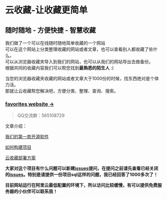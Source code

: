# 云收藏-让收藏更简单

## 随时随地 - 方便快捷 - 智慧收藏

我们做了一个可以在线随时随地简单收藏的一个网站   
可以在这个网站上分类整理收藏的网站或者文章，也可以查看别人都收藏了些什么。   
可以从浏览器收藏夹导入到我们的网站，也可以从我们的网站导出去做备份。  
根据共同的收藏内容我们可以帮您找到**最熟悉的陌生人** :)  

当您的浏览器收藏夹收藏的网站或者文章大于1000份的时候，找东西绝对是个体力活。   
那就让云收藏帮您解决吧，方便分类、整理、查询、搜索。  

### [favorites website &rarr;](http://favorites.ren/)



> QQ交流群：565108729

文章介绍：

[我们的第一款开源软件](http://www.ityouknow.com/springboot/2016/09/26/springboot%E5%AE%9E%E6%88%98-%E6%88%91%E4%BB%AC%E7%9A%84%E7%AC%AC%E4%B8%80%E6%AC%BE%E5%BC%80%E6%BA%90%E8%BD%AF%E4%BB%B6.html)

[如何构建项目](https://github.com/cloudfavorites/favorites-web/wiki/%E5%A6%82%E4%BD%95%E6%9E%84%E5%BB%BA%E9%A1%B9%E7%9B%AE)

[云收藏部署方案](https://github.com/cloudfavorites/favorites-web/wiki/%E4%BA%91%E6%94%B6%E8%97%8F%E9%83%A8%E7%BD%B2%E6%96%B9%E6%A1%88)



**大家对这个项目有什么问题可以新建[issues](https://github.com/cloudfavorites/favorites-web/issues/new)提问，在提问之前请先查看已经关闭的[issues](https://github.com/cloudfavorites/favorites-web/issues?q=is%3Aissue+is%3Aclosed)。特别是请提供一份项目sql这样的问题，我已经回答了1000多次了！**


**目前网站运行在阿里云最低配置的环境下，所以访问比较缓慢，有可以提供免费服务器的小伙伴可以联系我！**
